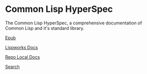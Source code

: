 # Common Lisp HyperSpec

The Common Lisp HyperSpec, a comprehensive documentation of Common Lisp and it's standard library.

[Epub](./Hyperspec.epub)

[Lispworks Docs](https://www.lispworks.com/documentation/HyperSpec/Front/index.htm)

[Repo Local Docs](./HyperSpec-7-0/)

[Search](https://www.lispworks.com/cgi-bin/search.cgi?q=&t=-D--HB-)

